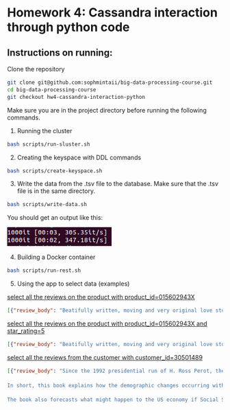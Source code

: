# Homework 4: Cassandra interaction through python code

## Instructions on running:

Clone the repository
```bash
git clone git@github.com:sophmintaii/big-data-processing-course.git
cd big-data-processing-course
git checkout hw4-cassandra-interaction-python
```

Make sure you are in the project directory before running the following commands.

1. Running the cluster
```bash
bash scripts/run-sluster.sh
```

2. Creating the keyspace with DDL commands
```bash
bash scripts/create-keyspace.sh
```

3. Write the data from the .tsv file to the database.
Make sure that the .tsv file is in the same directory.
```bash
bash scripts/write-data.sh
```
You should get an output like this:

![shutdown-cluster.sh results](screenshots/write-data-results.png)

4. Building a Docker container
```bash
bash scripts/run-rest.sh
```

5. Using the app to select data (examples)

[select all the reviews on the product with product_id=015602943X](http://127.0.0.1:5000/reviews_product_id/015602943X)
```json
[{"review_body": "Beatifully written, moving and very original love story - with additional twists of philosophy and time traveling. For me, the most interesting part of the book was its alternative approach to time travel - something like living many lives simultaneosly, rather than traditional \\\\\\\\\"what if\\\\\\\\\" approach. Made me wonder - and think."}]
```

[select all the reviews on the product with product_id=015602943X and star_rating=5](http://127.0.0.1:5000/reviews_product_id_star_rating/015602943X/5)
```json
[{"review_body": "Beatifully written, moving and very original love story - with additional twists of philosophy and time traveling. For me, the most interesting part of the book was its alternative approach to time travel - something like living many lives simultaneosly, rather than traditional \\\\\\\\\"what if\\\\\\\\\" approach. Made me wonder - and think."}]
```

[select all the reviews from the customer with customer_id=30501489](http://127.0.0.1:5000/reviews_customer_id/30501489)
```json
[{"review_body": "Since the 1992 presidential run of H. Ross Perot, there has been a growing awareness in American politics and society of the financial burden Social Security amd Medicare will have on future generations. This book is one of several to examine this issue and to propose solutions for it.

In short, this book explains how the demographic changes occurring within the US will make Social Security and Medicare very expensive for future generations to pay for. Specifically, as the ratio of workers to retirees gets smaller and smaller, each worker will have to contribute more and more of his/her income to provide for the benefits of the retiree. This book clearly illustrates this problem, and with some simple math, explains how this problem grows bigger with time. The book also looks at some of the possible and proposed solutions to this problem. These include raising the eligibility age for benefits, raising social security taxes, eliminating benefits for people above a certain income level, etc... The book examines the pros and cons of each of these suggestions, and their efficacy and political viability.

The book also forecasts what might happen to the US economy if Social Security is not reformed and how the govt might finance itself. Overall, a good book to read."}]
```
